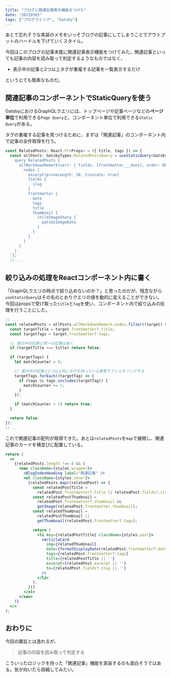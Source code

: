 ```yaml
---
title: "ブログに関連記事表示機能をつけた"
date: "20210505"
tags: ["プログラミング", "Gatsby"]
---
```


あとで忘れそうな実装のメモをいっそブログの記事にしてしまうことでアウトプットのハードルを下げていくスタイル。

今回はこのブログの記事末尾に関連記事表示機能をつけてみた。関連記事といっても記事の内容を読み取って判定するようなものではなく、

- 表示中の記事と2つ以上タグが重複する記事を一覧表示するだけ

というとても簡素なものだ。

## 関連記事のコンポーネントでStaticQueryを使う

GatsbyにおけるGraphQLクエリには、トップページや記事ページなどの**ページ単位**で利用できる`Page Query`と、コンポーネント単位で利用できる`Static Query`がある。

タグの重複する記事を見つけるために、まずは「関連記事」のコンポーネント内で記事の全件取得を行う。

```typescript
const RelatedPosts: React.FC<Props> = ({ title, tags }) => {
  const allPosts: GatsbyTypes.RelatedPostsQuery = useStaticQuery<GatsbyTypes.RelatedPostsQuery>(graphql`
    query RelatedPosts {
      allMarkdownRemark(sort: { fields: [frontmatter___date], order: DESC }) {
        nodes {
          excerpt(pruneLength: 50, truncate: true)
          fields {
            slug
          }
          frontmatter {
            date
            tags
            title
            thumbnail {
              childImageSharp {
                gatsbyImageData
              }
            }
          }
        }
      }
    }
  `);
  // ...
```

## 絞り込みの処理をReactコンポーネント内に書く

「GraphQLクエリの時点で絞り込めないのか？」と思ったのだが、残念ながら`useStaticQuery`はその名のとおりクエリの値を動的に変えることができない。今回はpropsで受け取った`title`と`tag`を使い、コンポーネント内で絞り込みの処理を行うことにした。

```typescript
// ...
const relatedPosts = allPosts.allMarkdownRemark.nodes.filter((target) => {
  const targetTitle = target.frontmatter?.title;
  const targetTags = target.frontmatter?.tags;

  // 表示中の記事と同一の記事は省く
  if (targetTitle === title) return false;

  if (targetTags) {
    let matchCounter = 0;

    // 表示中の記事と2つ以上同じタグを持っている要素でフィルタリングする
    targetTags.forEach((targetTag) => {
      if (tags && tags.includes(targetTag)) {
        matchCounter += 1;
      }
    });

    if (matchCounter > 1) return true;
  }

  return false;
});
// ...
```

これで関連記事の配列が取得できた。あとは`relatedPosts`を`map`で展開し、関連記事のカードを横並びに配置している。

```jsx
return (
  <>
    {relatedPosts.length !== 0 && (
      <nav className={styles.wrapper}>
        <BlogIndexHeading label="関連記事" />
        <ol className={styles.inner}>
          {relatedPosts.map((relatedPost) => {
            const relatedPostTitle =
              relatedPost.frontmatter?.title || relatedPost.fields?.slug;
            const relatedPostThumbnail =
              relatedPost.frontmatter?.thumbnail &&
              getImage(relatedPost.frontmatter.thumbnail);
            const relatedThumbnail =
              relatedPostThumbnail ||
              getThumbnail(relatedPost.frontmatter?.tags);

            return (
              <li key={relatedPostTitle} className={styles.post}>
                <ArticleCard
                  img={relatedThumbnail}
                  date={formatDisplayDate(relatedPost.frontmatter?.date)}
                  tags={relatedPost.frontmatter?.tags}
                  title={relatedPostTitle || ''}
                  excerpt={relatedPost.excerpt || ''}
                  to={relatedPost.fields?.slug || ''}
                />
              </li>
            );
          })}
        </ol>
      </nav>
    )}
  </>
);
```

## おわりに

今回の趣旨とは逸れるが、

> 記事の内容を読み取って判定する

こういったロジックを持った「関連記事」機能を実装するのも面白そうではある。気が向いたら挑戦してみたい。
